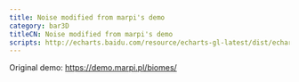```yaml
---
title: Noise modified from marpi's demo 
category: bar3D
titleCN: Noise modified from marpi's demo 
scripts: http://echarts.baidu.com/resource/echarts-gl-latest/dist/echarts-gl.min.js,https://demo.marpi.pl/biomes/SimplexNoise.js,https://rawgit.com/ecomfe/echarts-gl/master/test/lib/download.js,https://rawgit.com/ecomfe/echarts-gl/master/test/js/exportGL2PLY.js
---
```

Original demo: https://demo.marpi.pl/biomes/
